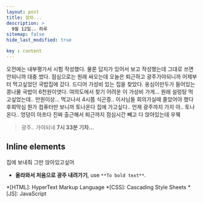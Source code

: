 ```yaml
---
layout: post
title: 잠와...
description: >
  9월 12일.. 하루
sitemap: false
hide_last_modified: true

key : content
---
```


오전에는 내부평가서 시험 작성했다. 물론 답지가 있어서 보고 작성했는데 그대로 쓰면 안되니까 대충 썼다.
점심으로는 원래 싸오는데 오늘은 퇴근하고 광주가야되니까 어제부터 먹고싶었던 국밥집에 갔다.
드디어 가성비 있는 집을 찾았다. 옹심이만두가 들어있는 콩나물 국밥이 6천원이엿다.
여의도에서 찾기 어려운 이 가성비 가게... 원래 설렁탕 먹고싶었는데.. 만원이상...
먹고나서 4시쯤 식곤증.. 이사님들 회의가실때 졸았어야 했다 후회막심
뭔가 컴퓨터만 보니까 토나온다
집에 가고싶다.. 언제 광주까지 가지 아.. 토나온다..
엉덩이 아프다 진짜 출근해서 퇴근까지 점심시간 빼고 다 앉아있는데 우웩


> 광주.. 가야되네
**7시 33분 기차...**

## Inline elements

집에 보내줘 그만 앉아있고싶어

- **올라와서 처음으로 광주 내려가기**, use `**To bold text**`.




*[HTML]: HyperText Markup Language
*[CSS]: Cascading Style Sheets
*[JS]: JavaScript
